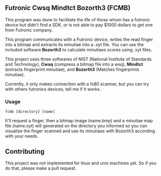 ## Futronic Cwsq Mindtct Bozorth3 (FCMB)

This program was done to facilitate the life of those whom has a futronic device but didn't find a SDK, or is not able to pay $1000 dollars to get one from Futronic company.

This program communicates with a Futronic device, writes the read finger into a bitmap and extracts its minutiae into a .xyt file. 
You can use the included software **Bozorth3** to calculate minutiaes scores using .xyt files.

This project uses three softwares of NIST (National Institute of Standards and Technology), **Cwsq** (compress a bitmap file into a wsq), **Mindtct** (extracts fingerprint minutiae), and **Bozorth3** (Matches fingerprints minutiae).

Currently, it only makes connection with a fs80 scanner, but you can try with others futronics devices, tell me if it works.

### Usage
<code>fcmb [directory] [name]</code><br/>

It'll request a finger, then a bitmap image (name.bmp) and a minutiae map file (name.xyt) will generated on the directory you informed so you can visualize the finger scanned and use its minutiaes with Bozorth3 according with your needs.

## Contributing
This project was not implemented for linux and unix machines yet. So if you do that, please make a pull request.
